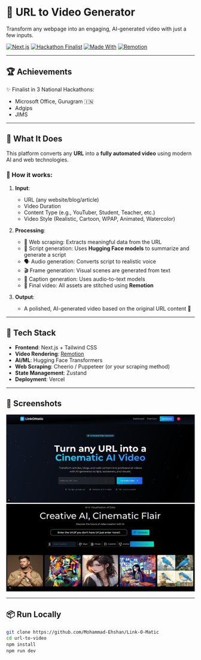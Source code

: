# 🔗 URL to Video Generator

Transform any webpage into an engaging, AI-generated video with just a few inputs.

[![Next.js](https://img.shields.io/badge/Built%20With-Next.js-000?style=for-the-badge&logo=next.js)](https://nextjs.org/)
[![Hackathon Finalist](https://img.shields.io/badge/Hackathon-Finalist-blueviolet?style=for-the-badge)]()
[![Made With](https://img.shields.io/badge/Powered%20By-HuggingFace-yellow?style=for-the-badge&logo=huggingface)](https://huggingface.co/)
[![Remotion](https://img.shields.io/badge/Video%20Rendering-Remotion-ff69b4?style=for-the-badge)](https://www.remotion.dev/)

---

## 🏆 Achievements

✨ Finalist in 3 National Hackathons:
- Microsoft Office, Gurugram 🇮🇳
- Adgips
- JIMS

---

## 🎥 What It Does

This platform converts any **URL** into a **fully automated video** using modern AI and web technologies.

### 🧠 How it works:
1. **Input**:
   - URL (any website/blog/article)
   - Video Duration
   - Content Type (e.g., YouTuber, Student, Teacher, etc.)
   - Video Style (Realistic, Cartoon, WPAP, Animated, Watercolor)

2. **Processing**:
   - 📄 Web scraping: Extracts meaningful data from the URL
   - 🧾 Script generation: Uses **Hugging Face models** to summarize and generate a script
   - 🗣️ Audio generation: Converts script to realistic voice
   - 🎬 Frame generation: Visual scenes are generated from text
   - 📝 Caption generation: Uses audio-to-text models
   - 🧩 Final video: All assets are stitched using **Remotion**

3. **Output**:
   - A polished, AI-generated video based on the original URL content 🎉

---

## 🚀 Tech Stack

- **Frontend**: Next.js + Tailwind CSS
- **Video Rendering**: [Remotion](https://www.remotion.dev/)
- **AI/ML**: Hugging Face Transformers
- **Web Scraping**: Cheerio / Puppeteer (or your scraping method)
- **State Management**: Zustand
- **Deployment**: Vercel

---

## 📸 Screenshots

![Home Page Screenshot](./public/home.png)
![Home Page Screenshot](./public/createVideo.png)

---

## 📦 Run Locally

```bash
git clone https://github.com/Mohammad-Ehshan/Link-O-Matic
cd url-to-video
npm install
npm run dev

